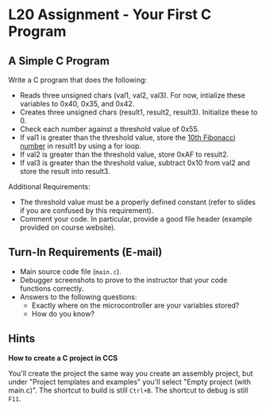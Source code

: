 # L20 Assignment - Your First C Program

## A Simple C Program

Write a C program that does the following:

- Reads three unsigned chars (val1, val2, val3).  For now, intialize these variables to 0x40, 0x35, and 0x42.
- Creates three unsigned chars (result1, result2, result3).  Initialize these to 0.
- Check each number against a threshold value of 0x55.
- If val1 is greater than the threshold value, store the [10th Fibonacci number](http://en.wikipedia.org/wiki/Fibonacci_number) in result1 by using a for loop.
- If val2 is greater than the threshold value, store 0xAF to result2.
- If val3 is greater than the threshold value, subtract 0x10 from val2 and store the result into result3.

Additional Requirements:

- The threshold value must be a properly defined constant (refer to slides if you are confused by this requirement).
- Comment your code.  In particular, provide a good file header (example provided on course website).

## Turn-In Requirements (E-mail)

- Main source code file (`main.c`).
- Debugger screenshots to prove to the instructor that your code functions correctly.
- Answers to the following questions:
    - Exactly where on the microcontroller are your variables stored?
    - How do you know?

## Hints

**How to create a C project in CCS**

You'll create the project the same way you create an assembly project, but under "Project templates and examples" you'll select "Empty project (with main.c)".  The shortcut to build is still `Ctrl+B`.  The shortcut to debug is still `F11`.
